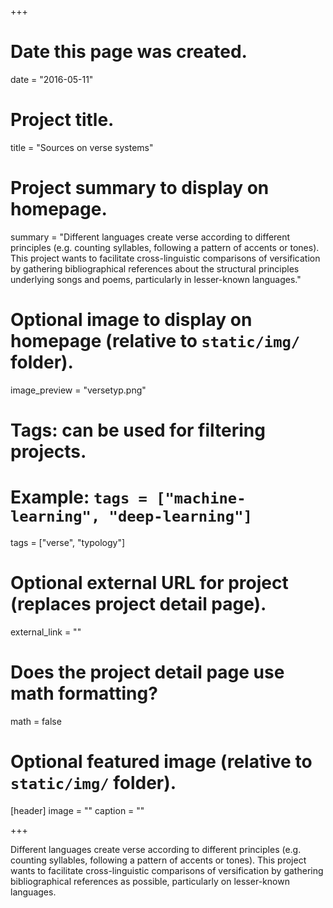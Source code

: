 +++
# Date this page was created.
date = "2016-05-11"

# Project title.
title = "Sources on verse systems"

# Project summary to display on homepage.
summary = "Different languages create verse according to different principles (e.g. counting syllables, following a pattern of accents or tones). This project wants to facilitate cross-linguistic comparisons of versification by gathering bibliographical references about the structural principles underlying songs and poems, particularly in lesser-known languages."

# Optional image to display on homepage (relative to `static/img/` folder).
image_preview = "versetyp.png"

# Tags: can be used for filtering projects.
# Example: `tags = ["machine-learning", "deep-learning"]`
tags = ["verse", "typology"]

# Optional external URL for project (replaces project detail page).
external_link = ""

# Does the project detail page use math formatting?
math = false

# Optional featured image (relative to `static/img/` folder).
[header]
image = ""
caption = ""

+++

Different languages create verse according to different principles (e.g. counting syllables, following a pattern of accents or tones). This project wants to facilitate cross-linguistic comparisons of versification by gathering bibliographical references as possible, particularly on lesser-known languages.

